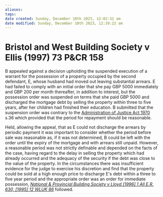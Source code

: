 ```yaml
---
aliases: 
tags: 
date created: Sunday, December 10th 2023, 12:02:31 am
date modified: Sunday, December 10th 2023, 12:39:22 am
---
```


# Bristol and West Building Society v Ellis (1997) 73 P&CR 158

B appealed against a decision upholding the suspended execution of a warrant for the possession of a property occupied by the second defendant, E, whose husband had moved out leaving substantial arrears. E had failed to comply with an initial order that she pay GBP 5000 immediately and GBP 200 per month thereafter, in addition to interest, but the possession order was suspended on terms that she paid GBP 5000 and discharged the mortgage debt by selling the property within three to five years, after her children had finished their education. B submitted that the suspension order was contrary to the [Administration of Justice Act 1970](https://uk.westlaw.com/Document/I60641150E42311DAA7CF8F68F6EE57AB/View/FullText.html?originationContext=document&transitionType=DocumentItem&ppcid=36241dce52b643cc97e6d6df4681ad70&contextData=(sc.Search)) s.36 which provided that the period for repayment should be reasonable.

Held, allowing the appeal, that as E could not discharge the arrears by periodic payment it was important to consider whether the period before sale was reasonable as, if it was not determined, B could be left with the order until the expiry of the mortgage and with arrears still unpaid. However, a reasonable period was not strictly definable and depended on the facts of the case, having regard to the delay in selling the property which had already occurred and the adequacy of the security if the debt was close to the value of the property. In the circumstances there was insufficient evidence for the judge to exercise his discretion and find that the property could be sold at a high enough price to discharge E's debt within a three to five year period and the appropriate order was an order for immediate possession, _[National & Provincial Building Society v Lloyd [1996] 1 All E.R. 630, [1995] 12 WLUK 86](https://uk.westlaw.com/Document/I7A4FD4B0E43611DA8FC2A0F0355337E9/View/FullText.html?originationContext=document&transitionType=DocumentItem&ppcid=36241dce52b643cc97e6d6df4681ad70&contextData=(sc.Search))_ followed.
